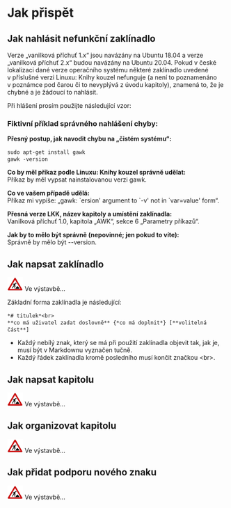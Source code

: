 <!--

Linux Kniha kouzel, Jak přispět
Copyright (c) 2019 Singularis <singularis@volny.cz>

Toto dílo je dílem svobodné kultury; můžete ho šířit a modifikovat pod
podmínkami licence Creative Commons Attribution-ShareAlike 4.0 International
vydané neziskovou organizací Creative Commons. Text licence je přiložený
k tomuto projektu nebo ho můžete najít na webové adrese:

https://creativecommons.org/licenses/by-sa/4.0/

-->
# Jak přispět

## Jak nahlásit nefunkční zaklínadlo

Verze „vanilková příchuť 1.x“ jsou navázány na Ubuntu 18.04 a verze „vanilková příchuť 2.x“ budou navázány na Ubuntu 20.04. Pokud v české lokalizaci dané verze operačního systému některé zaklínadlo uvedené v příslušné verzi Linuxu: Knihy kouzel nefunguje (a není to poznamenáno v poznámce pod čarou či to nevyplývá z úvodu kapitoly), znamená to, že je chybné a je žádoucí to nahlásit.

Při hlášení prosím použijte následující vzor:

### Fiktivní příklad správného nahlášení chyby:


**Přesný postup, jak navodit chybu na „čistém systému“:**

    sudo apt-get install gawk
    gawk -version

**Co by měl příkaz podle Linuxu: Knihy kouzel správně udělat:**<br>
Příkaz by měl vypsat nainstalovanou verzi gawk.

**Co ve vašem případě udělá:**<br>
Příkaz mi vypíše: „gawk: \`ersion' argument to \`-v' not in \`var=value' form“.

**Přesná verze LKK, název kapitoly a umístění zaklínadla:**<br>
Vanilková příchuť 1.0, kapitola „AWK“, sekce 6 „Parametry příkazů“.

**Jak by to mělo být správně (nepovinné; jen pokud to víte):**<br>
Správně by mělo být --version.

## Jak napsat zaklínadlo
![ve výstavbě](obrazky/ve-vystavbe.png)
Ve výstavbě...

Základní forma zaklínadla je následující:

    *# titulek*<br>
    **co má uživatel zadat doslovně** {*co má doplnit*} [**volitelná část**]

* Každý nebílý znak, který se má při použití zaklínadla objevit tak, jak je, musí být v Markdownu vyznačen tučně.
* Každý řádek zaklínadla kromě posledního musí končit značkou &lt;br&gt;.

## Jak napsat kapitolu
![ve výstavbě](obrazky/ve-vystavbe.png)
Ve výstavbě...

## Jak organizovat kapitolu
![ve výstavbě](obrazky/ve-vystavbe.png)
Ve výstavbě...

## Jak přidat podporu nového znaku
![ve výstavbě](obrazky/ve-vystavbe.png)
Ve výstavbě...
